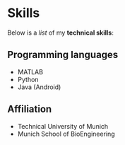 # Skills

Below is a _list_ of my **technical skills**:

## Programming languages
- MATLAB
- Python
- Java (Android)

## Affiliation
- Technical University of Munich
- Munich School of BioEngineering
